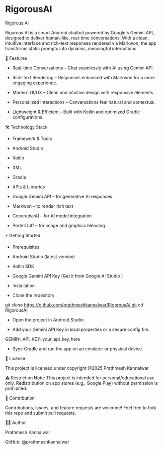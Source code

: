 # RigorousAI
Rigorous AI

Rigorous AI is a smart Android chatbot powered by Google's Gemini API, designed to deliver human-like, real-time conversations.
With a clean, intuitive interface and rich-text responses rendered via Markwon, the app transforms static prompts into dynamic, meaningful interactions.

🚀 Features

* Real-time Conversations – Chat seamlessly with AI using Gemini API.

* Rich-text Rendering – Responses enhanced with Markwon for a more engaging experience.

* Modern UI/UX – Clean and intuitive design with responsive elements.

* Personalized Interactions – Conversations feel natural and contextual.

* Lightweight & Efficient – Built with Kotlin and optimized Gradle configurations.

🛠️ Technology Stack

* Framework & Tools

* Android Studio

* Kotlin

* XML

* Gradle

* APIs & Libraries

* Google Gemini API
 – for generative AI responses

* Markwon
 – to render rich text

* GenerativeAI
 – for AI model integration

* PorterDuff – for image and graphics blending

⚡ Getting Started
* Prerequisites

* Android Studio (latest version)

* Kotlin SDK

* Google Gemini API Key (Get it from Google AI Studio
)

* Installation

* Clone the repository

git clone https://github.com/prathmeshkannalwar/RigorousAI.git
cd RigorousAI


* Open the project in Android Studio.

* Add your Gemini API Key in local.properties or a secure config file.

GEMINI_API_KEY=your_api_key_here

* Sync Gradle and run the app on an emulator or physical device.

📜 License

This project is licensed under copyright @2025 Prathmesh Kannalwar

⚠️ Restriction Note: This project is intended for personal/educational use only. Redistribution on app stores (e.g., Google Play) without permission is prohibited.

🤝 Contribution

Contributions, issues, and feature requests are welcome!
Feel free to fork this repo and submit pull requests.

👨‍💻 Author

Prathmesh Kannalwar

GitHub: @prathmeshkannalwar
